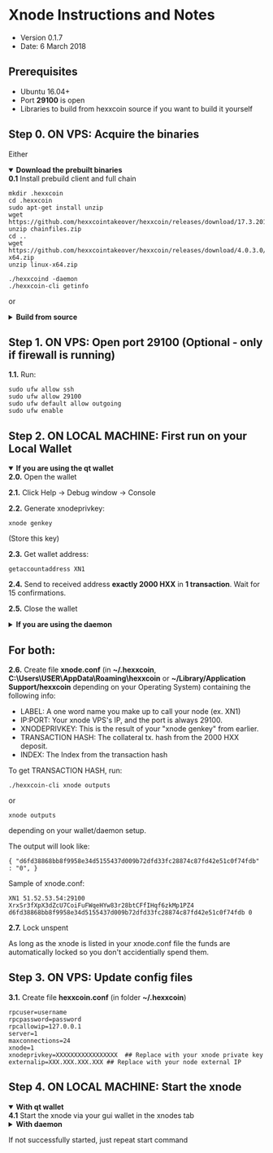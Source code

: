 Xnode Instructions and Notes
=============================
 - Version 0.1.7
 - Date: 6 March 2018

Prerequisites
-------------
 - Ubuntu 16.04+
 - Port **29100** is open
 - Libraries to build from hexxcoin source if you want to build it yourself

Step 0. ON VPS: Acquire the binaries
----------------------

Either

<details open>
<summary><strong>Download the prebuilt binaries</strong></summary>
<strong>0.1</strong> Install prebuild client and full chain

	mkdir .hexxcoin
	cd .hexxcoin
	sudo apt-get install unzip
	wget https://github.com/hexxcointakeover/hexxcoin/releases/download/17.3.2018/chainfiles.zip
	unzip chainfiles.zip
	cd ..
	wget https://github.com/hexxcointakeover/hexxcoin/releases/download/4.0.3.0/linux-x64.zip
	unzip linux-x64.zip
	
	./hexxcoind -daemon
	./hexxcoin-cli getinfo
</details>

or

<details>
<summary><strong>Build from source</strong></summary>
<strong>0.1.</strong>  Check out from source:

    git clone https://github.com/hexxcointakeover/hexxcoin

<strong>0.2.</strong>  See [README.md](README.md) for instructions on building.
</details>
	

Step 1. ON VPS: Open port 29100 (Optional - only if firewall is running)
----------------------
**1.1.**  Run:

    sudo ufw allow ssh 
    sudo ufw allow 29100
    sudo ufw default allow outgoing
    sudo ufw enable

Step 2. ON LOCAL MACHINE: First run on your Local Wallet
----------------------

<details open>
<summary><strong>If you are using the qt wallet</strong></summary>
<strong>2.0.</strong>  Open the wallet

<strong>2.1.</strong>  Click Help -> Debug window -> Console

<strong>2.2.</strong>  Generate xnodeprivkey:

    xnode genkey

(Store this key)

<strong>2.3.</strong>  Get wallet address:

    getaccountaddress XN1

<strong>2.4.</strong>  Send to received address <strong>exactly 2000 HXX</strong> in <strong>1 transaction</strong>. Wait for 15 confirmations.

<strong>2.5.</strong>  Close the wallet
</details>

<details>
<summary><strong>If you are using the daemon</strong></summary>
<strong>2.0.</strong>  Go to the checked out folder or where you extracted the binaries

    cd hexxcoin/src

<strong>2.1.</strong>  Start daemon:

    ./hexxcoind -daemon -server

<strong>2.2.</strong>  Generate xnodeprivkey:

    ./hexxcoin-cli xnode genkey

(Store this key)

<strong>2.3.</strong>  Get wallet address:

    ./hexxcoin-cli getaccountaddress XN1

<strong>2.4.</strong>  Send to received address <strong>exactly 2000 HXX</strong> in <strong>1 transaction</strong>. Wait for 15 confirmations.

<strong>2.5.</strong>  Stop daemon:

    ./hexxcoin-cli stop
</details>


## For both:

**2.6.**  Create file **xnode.conf** (in **~/.hexxcoin**, **C:\Users\USER\AppData\Roaming\hexxcoin** or **~/Library/Application Support/hexxcoin** depending on your Operating System) containing the following info:
 - LABEL: A one word name you make up to call your node (ex. XN1)
 - IP:PORT: Your xnode VPS's IP, and the port is always 29100.
 - XNODEPRIVKEY: This is the result of your "xnode genkey" from earlier.
 - TRANSACTION HASH: The collateral tx. hash from the 2000 HXX deposit.
 - INDEX: The Index from the transaction hash

To get TRANSACTION HASH, run:

```
./hexxcoin-cli xnode outputs
```
or
```
xnode outputs
```

depending on your wallet/daemon setup.

The output will look like:

    { "d6fd38868bb8f9958e34d5155437d009b72dfd33fc28874c87fd42e51c0f74fdb" : "0", }

Sample of xnode.conf:

    XN1 51.52.53.54:29100 XrxSr3fXpX3dZcU7CoiFuFWqeHYw83r28btCFfIHqf6zkMp1PZ4 d6fd38868bb8f9958e34d5155437d009b72dfd33fc28874c87fd42e51c0f74fdb 0

**2.7.** Lock unspent

As long as the xnode is listed in your xnode.conf file the funds are automatically locked so you don't accidentially spend them.

Step 3. ON VPS: Update config files
----------------------
**3.1.**  Create file **hexxcoin.conf** (in folder **~/.hexxcoin**)

    rpcuser=username
    rpcpassword=password
    rpcallowip=127.0.0.1
    server=1
    maxconnections=24
    xnode=1
    xnodeprivkey=XXXXXXXXXXXXXXXXX  ## Replace with your xnode private key
    externalip=XXX.XXX.XXX.XXX ## Replace with your node external IP


Step 4. ON LOCAL MACHINE: Start the xnode
----------------------

<details open>
<summary><strong>With qt wallet</strong></summary>
<strong>4.1</strong> Start the xnode via your gui wallet in the xnodes tab
</details>

<details>
<summary><strong>With daemon</strong></summary>
<strong>4.1</strong> Start xnode:

    ./hexxcoin-cli xnode start-alias <LABEL>

For example:

    ./hexxcoin-cli xnode start-alias XN1

<strong>4.2</strong>  To check node status:

    ./hexxcoin-cli xnode debug

</details>


If not successfully started, just repeat start command
